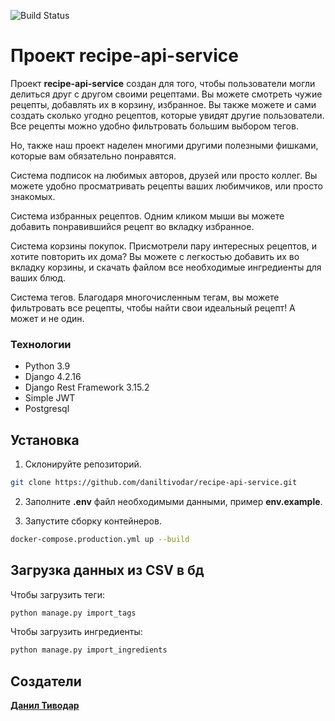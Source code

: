 ![Build Status](https://github.com/daniltivodar/recipe-api-service/actions/workflows/main.yml/badge.svg)

# Проект recipe-api-service

Проект **recipe-api-service** создан для того, чтобы пользователи могли делиться друг с другом своими рецептами. Вы можете смотреть чужие рецепты, добавлять их в корзину, избранное. Вы также можете и сами создать сколько угодно рецептов, которые увидят другие пользователи. Все рецепты можно удобно фильтровать большим выбором тегов.

Но, также наш проект наделен многими другими полезными фишками, которые вам обязательно понравятся.

Система подписок на любимых авторов, друзей или просто коллег. Вы можете удобно просматривать рецепты ваших любимчиков, или просто знакомых.

Система избранных рецептов. Одним кликом мыши вы можете добавить понравившийся рецепт во вкладку избранное.

Система корзины покупок. Присмотрели пару интересных рецептов, и хотите повторить их дома? Вы можете с легкостью добавить их во вкладку корзины, и скачать файлом все необходимые ингредиенты для ваших блюд.

Система тегов. Благодаря многочисленным тегам, вы можете фильтровать все рецепты, чтобы найти свои идеальный рецепт! А может и не один.

### Технологии

- Python 3.9
- Django 4.2.16
- Django Rest Framework 3.15.2
- Simple JWT
- Postgresql

## Установка

1. Склонируйте репозиторий.
```bash
git clone https://github.com/daniltivodar/recipe-api-service.git
```

2. Заполните **.env** файл необходимыми данными, пример **env.example**.

3. Запустите сборку контейнеров.
```bash
docker-compose.production.yml up --build
```

## Загрузка данных из CSV в бд

Чтобы загрузить теги:
```bash
python manage.py import_tags
```

Чтобы загрузить ингредиенты:
```bash
python manage.py import_ingredients
```

## Создатели

**[Данил Тиводар](https://github.com/daniltivodar)**
